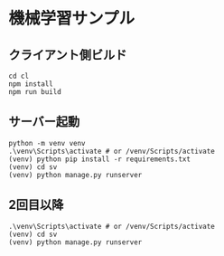 # 機械学習サンプル

## クライアント側ビルド
```
cd cl
npm install
npm run build
```

## サーバー起動
```
python -m venv venv
.\venv\Scripts\activate # or /venv/Scripts/activate
(venv) python pip install -r requirements.txt
(venv) cd sv
(venv) python manage.py runserver
```

## 2回目以降
```
.\venv\Scripts\activate # or /venv/Scripts/activate
(venv) cd sv
(venv) python manage.py runserver
```
